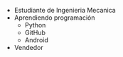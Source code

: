 * Estudiante de Ingenieria Mecanica
* Aprendiendo programación
  * Python
  * GitHub
  * Android
* Vendedor
